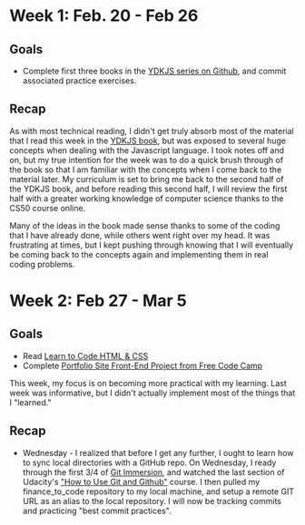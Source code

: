 # Week 1: Feb. 20 - Feb 26

## Goals

* Complete first three books in the [YDKJS series on Github](https://github.com/getify/You-Dont-Know-JS/blob/master/up%20%26%20going/README.md), and commit associated practice exercises. 

## Recap 

As with most technical reading, I didn't get truly absorb most of the material that I read this week in the [YDKJS book](https://github.com/getify/You-Dont-Know-JS), but was exposed to several huge concepts when dealing with the Javascript language.  I took notes off and on, but my true intention for the week was to do a quick brush through of the book so that I am familiar with the concepts when I come back to the material later.  My curriculum is set to bring me back to the second half of the YDKJS book, and before reading this second half, I will review the first half with a greater working knowledge of computer science thanks to the CS50 course online.  

Many of the ideas in the book made sense thanks to some of the coding that I have already done, while others went right over my head.  It was frustrating at times, but I kept pushing through knowing that I will eventually be coming back to the concepts again and implementing them in real coding problems. 

# Week 2: Feb 27 - Mar 5

## Goals 

* Read [Learn to Code HTML & CSS](http://learn.shayhowe.com/html-css/)
* Complete [Portfolio Site Front-End Project from Free Code Camp](https://www.freecodecamp.com/challenges/build-a-personal-portfolio-webpage)

This week, my focus is on becoming more practical with my learning.  Last week was informative, but I didn't actually implement most of the things that I "learned."  

## Recap 

* Wednesday - I realized that before I get any further, I ought to learn how to sync local directories with a GitHub repo.  On Wednesday, I ready through the first 3/4 of [Git Immersion](http://gitimmersion.com/lab_16.html), and watched the last section of Udacity's ["How to Use Git and Github"](https://www.udacity.com/course/how-to-use-git-and-github--ud775) course.  I then pulled my finance_to_code repository to my local machine, and setup a remote GIT URL as an alias to the local repository.  I will now be tracking commits and practicing "best commit practices".
